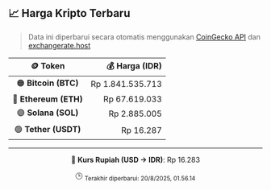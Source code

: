 

<!-- HARGA_KRIPTO -->
## 📈 Harga Kripto Terbaru

> Data ini diperbarui secara otomatis menggunakan [CoinGecko API](https://www.coingecko.com/) dan [exchangerate.host](https://exchangerate.host/)

<div align="center">

| 🪙 Token | 💰 Harga (IDR) |
|:------:|---------------:|
| 🟠 **Bitcoin (BTC)**   | Rp 1.841.535.713 |
| 🔵 **Ethereum (ETH)**  | Rp 67.619.033 |
| 🟣 **Solana (SOL)**    | Rp 2.885.005 |
| 🟢 **Tether (USDT)**   | Rp 16.287 |

---

💱 **Kurs Rupiah (USD → IDR)**: Rp 16.283

🕒 <sub>Terakhir diperbarui: 20/8/2025, 01.56.14</sub>

</div>
<!-- /HARGA_KRIPTO -->